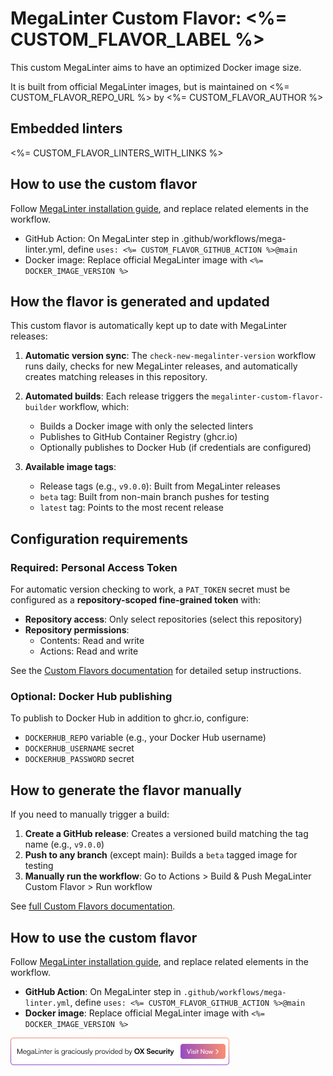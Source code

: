 # MegaLinter Custom Flavor: <%= CUSTOM_FLAVOR_LABEL %>

This custom MegaLinter aims to have an optimized Docker image size.

It is built from official MegaLinter images, but is maintained on <%= CUSTOM_FLAVOR_REPO_URL %> by <%= CUSTOM_FLAVOR_AUTHOR %>

## Embedded linters

<%= CUSTOM_FLAVOR_LINTERS_WITH_LINKS %>

## How to use the custom flavor

Follow [MegaLinter installation guide](https://megalinter.io/latest/install-assisted/), and replace related elements in the workflow.

- GitHub Action: On MegaLinter step in .github/workflows/mega-linter.yml, define `uses: <%= CUSTOM_FLAVOR_GITHUB_ACTION %>@main`
- Docker image: Replace official MegaLinter image with `<%= DOCKER_IMAGE_VERSION %>`

## How the flavor is generated and updated

This custom flavor is automatically kept up to date with MegaLinter releases:

1. **Automatic version sync**: The `check-new-megalinter-version` workflow runs daily, checks for new MegaLinter releases, and automatically creates matching releases in this repository.

2. **Automated builds**: Each release triggers the `megalinter-custom-flavor-builder` workflow, which:
   - Builds a Docker image with only the selected linters
   - Publishes to GitHub Container Registry (ghcr.io)
   - Optionally publishes to Docker Hub (if credentials are configured)

3. **Available image tags**:
   - Release tags (e.g., `v9.0.0`): Built from MegaLinter releases
   - `beta` tag: Built from non-main branch pushes for testing
   - `latest` tag: Points to the most recent release

## Configuration requirements

### Required: Personal Access Token

For automatic version checking to work, a `PAT_TOKEN` secret must be configured as a **repository-scoped fine-grained token** with:
- **Repository access**: Only select repositories (select this repository)
- **Repository permissions**:
  - Contents: Read and write
  - Actions: Read and write

See the [Custom Flavors documentation](https://megalinter.io/beta/custom-flavors/) for detailed setup instructions.

### Optional: Docker Hub publishing

To publish to Docker Hub in addition to ghcr.io, configure:
- `DOCKERHUB_REPO` variable (e.g., your Docker Hub username)
- `DOCKERHUB_USERNAME` secret
- `DOCKERHUB_PASSWORD` secret

## How to generate the flavor manually

If you need to manually trigger a build:

1. **Create a GitHub release**: Creates a versioned build matching the tag name (e.g., `v9.0.0`)
2. **Push to any branch** (except main): Builds a `beta` tagged image for testing
3. **Manually run the workflow**: Go to Actions > Build & Push MegaLinter Custom Flavor > Run workflow

See [full Custom Flavors documentation](https://megalinter.io/beta/custom-flavors/).

## How to use the custom flavor

Follow [MegaLinter installation guide](https://megalinter.io/latest/install-assisted/), and replace related elements in the workflow.

- **GitHub Action**: On MegaLinter step in `.github/workflows/mega-linter.yml`, define `uses: <%= CUSTOM_FLAVOR_GITHUB_ACTION %>@main`
- **Docker image**: Replace official MegaLinter image with `<%= DOCKER_IMAGE_VERSION %>`

[![MegaLinter is graciously provided by OX Security](https://raw.githubusercontent.com/oxsecurity/megalinter/main/docs/assets/images/ox-banner.png)](https://www.ox.security/?ref=megalinter)
